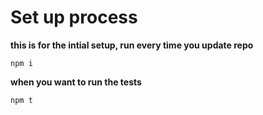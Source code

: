# Set up process

**this is for the intial setup, run every time you update repo**

`npm i `


**when you want to run the tests**

`npm t`